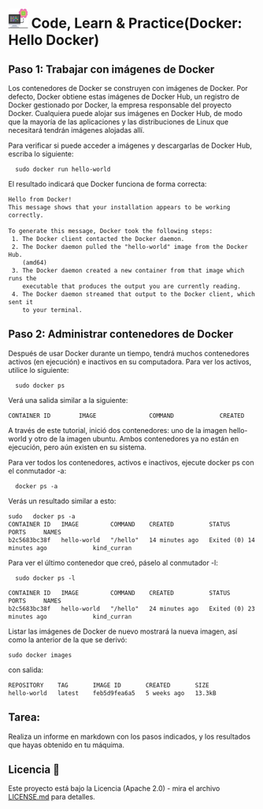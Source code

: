 # <img src=../../../images/computer.png width="40"> Code, Learn & Practice(Docker: Hello Docker)

## Paso 1: Trabajar con imágenes de Docker

  Los contenedores de Docker se construyen con imágenes de Docker. Por defecto, Docker obtiene estas imágenes de Docker Hub, un registro de Docker gestionado por Docker, la empresa responsable del proyecto Docker. Cualquiera puede alojar sus imágenes en Docker Hub, de modo que la mayoría de las aplicaciones y las distribuciones de Linux que necesitará tendrán imágenes alojadas allí.

  Para verificar si puede acceder a imágenes y descargarlas de Docker Hub, escriba lo siguiente:

```console
  sudo docker run hello-world
```

  El resultado indicará que Docker funciona de forma correcta:

```console
Hello from Docker!
This message shows that your installation appears to be working correctly.

To generate this message, Docker took the following steps:
 1. The Docker client contacted the Docker daemon.
 2. The Docker daemon pulled the "hello-world" image from the Docker Hub.
    (amd64)
 3. The Docker daemon created a new container from that image which runs the
    executable that produces the output you are currently reading.
 4. The Docker daemon streamed that output to the Docker client, which sent it
    to your terminal.

```

## Paso 2: Administrar contenedores de Docker

  Después de usar Docker durante un tiempo, tendrá muchos contenedores activos (en ejecución) e inactivos en su computadora. Para ver los activos, utilice lo siguiente:

```console
  sudo docker ps
```

  Verá una salida similar a la siguiente:

```console
CONTAINER ID        IMAGE               COMMAND             CREATED   
```

  A través de este tutorial, inició dos contenedores: uno de la imagen hello-world y otro de la imagen ubuntu. Ambos contenedores ya no están en ejecución, pero aún existen en su sistema.

  Para ver todos los contenedores, activos e inactivos, ejecute docker ps con el conmutador -a:

```console
  docker ps -a
```

  Verás un resultado similar a esto:

  ```console
  sudo   docker ps -a
  CONTAINER ID   IMAGE         COMMAND    CREATED          STATUS                      PORTS     NAMES
  b2c5683bc38f   hello-world   "/hello"   14 minutes ago   Exited (0) 14 minutes ago             kind_curran
  ```

  Para ver el último contenedor que creó, páselo al conmutador -l:

```console
  sudo docker ps -l
```

  ```console
  CONTAINER ID   IMAGE         COMMAND    CREATED          STATUS                      PORTS     NAMES
  b2c5683bc38f   hello-world   "/hello"   24 minutes ago   Exited (0) 23 minutes ago             kind_curran
  ```

  Listar las imágenes de Docker de nuevo mostrará la nueva imagen, así como la anterior de la que se derivó:

  ```console
  sudo docker images
  ```

  con salida:

  ```console
  REPOSITORY    TAG       IMAGE ID       CREATED       SIZE
hello-world   latest    feb5d9fea6a5   5 weeks ago   13.3kB
  ```

## Tarea:

Realiza un informe en markdown con los pasos indicados, y los resultados que hayas obtenido en tu máquima.

## Licencia 📄

Este proyecto está bajo la Licencia (Apache 2.0) - mira el archivo [LICENSE.md]([../../../LICENSE.md](https://github.com/jpexposito/code-learn-practice/blob/main/LICENSE)) para detalles.
